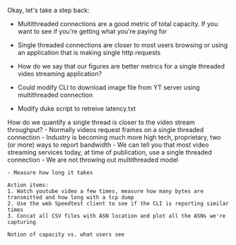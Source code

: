 Okay, let's take a step back:

- Multithreaded connections are a good metric of total capacity. If you want to see if you're getting what you're paying for
- Single threaded connections are closer to most users browsing or using an application that is making single http requests

- How do we say that our figures are better metrics for a single threaded video streaming application?

- Could modify CLI to download image file from YT server using multithreaded connection

- Modify duke script to retreive latency.txt

How do we quantify a single thread is closer to the video stream throughput?
	- Normally videos request frames on a single threaded connection
	- Industry is becoming much more high tech, proprietary, two (or more) ways to report bandwidth
	- We can tell you that most video streaming services today, at time of publication, use a single threaded connection
	- We are not throwing out multithreaded model

	- Measure how long it takes

	Action items:
	1. Watch youtube video a few times, measure how many bytes are transmitted and how long with a tcp dump
	2. Use the web Speedtest client to see if the CLI is reporting similar times
	3. Concat all CSV files with ASN location and plot all the ASNs we're capturing

	Notion of capacity vs. what users see
